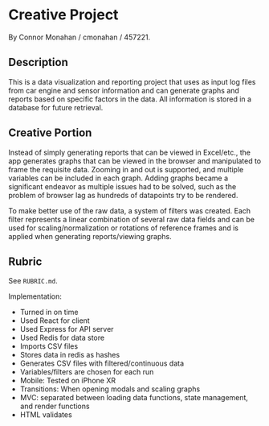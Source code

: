 Creative Project
================

By Connor Monahan / cmonahan / 457221.

Description
-----------

This is a data visualization and reporting project that uses as input log
files from car engine and sensor information and can generate graphs and
reports based on specific factors in the data. All information is stored in a
database for future retrieval.

Creative Portion
----------------

Instead of simply generating reports that can be viewed in Excel/etc., the app
generates graphs that can be viewed in the browser and manipulated to frame
the requisite data. Zooming in and out is supported, and multiple variables
can be included in each graph. Adding graphs became a significant endeavor as
multiple issues had to be solved, such as the problem of browser lag as
hundreds of datapoints try to be rendered.

To make better use of the raw data, a system of filters was created. Each
filter represents a linear combination of several raw data fields and can be
used for scaling/normalization or rotations of reference frames and is applied
when generating reports/viewing graphs.


Rubric
------

See `RUBRIC.md`.

Implementation:

- Turned in on time
- Used React for client
- Used Express for API server
- Used Redis for data store
- Imports CSV files
- Stores data in redis as hashes
- Generates CSV files with filtered/continuous data
- Variables/filters are chosen for each run
- Mobile: Tested on iPhone XR
- Transitions: When opening modals and scaling graphs
- MVC: separated between loading data functions, state management, and render functions
- HTML validates



